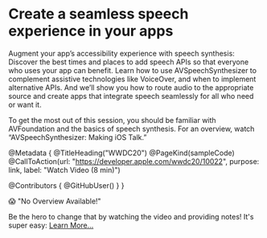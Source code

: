 # Create a seamless speech experience in your apps

Augment your app’s accessibility experience with speech synthesis: Discover the best times and places to add speech APIs so that everyone who uses your app can benefit. Learn how to use AVSpeechSynthesizer to complement assistive technologies like VoiceOver, and when to implement alternative APIs. And we’ll show you how to route audio to the appropriate source and create apps that integrate speech seamlessly for all who need or want it.

To get the most out of this session, you should be familiar with AVFoundation and the basics of speech synthesis. For an overview, watch “AVSpeechSynthesizer: Making iOS Talk.”

@Metadata {
   @TitleHeading("WWDC20")
   @PageKind(sampleCode)
   @CallToAction(url: "https://developer.apple.com/wwdc20/10022", purpose: link, label: "Watch Video (8 min)")

   @Contributors {
      @GitHubUser(<replace this with your GitHub handle>)
   }
}

😱 "No Overview Available!"

Be the hero to change that by watching the video and providing notes! It's super easy:
 [Learn More…](https://wwdcnotes.github.io/WWDCNotes/documentation/wwdcnotes/contributing)
